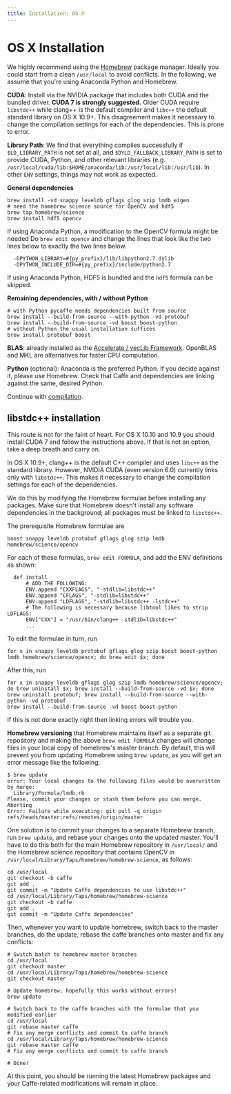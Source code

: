 ```yaml
---
title: Installation: OS X
---
```


# OS X Installation

We highly recommend using the [Homebrew](http://brew.sh/) package manager.
Ideally you could start from a clean `/usr/local` to avoid conflicts.
In the following, we assume that you're using Anaconda Python and Homebrew.

**CUDA**: Install via the NVIDIA package that includes both CUDA and the bundled driver. **CUDA 7 is strongly suggested.** Older CUDA require `libstdc++` while clang++ is the default compiler and `libc++` the default standard library on OS X 10.9+. This disagreement makes it necessary to change the compilation settings for each of the dependencies. This is prone to error.

**Library Path**: We find that everything compiles successfully if `$LD_LIBRARY_PATH` is not set at all, and `$DYLD_FALLBACK_LIBRARY_PATH` is set to provide CUDA, Python, and other relevant libraries (e.g. `/usr/local/cuda/lib:$HOME/anaconda/lib:/usr/local/lib:/usr/lib`).
In other `ENV` settings, things may not work as expected.

**General dependencies**

    brew install -vd snappy leveldb gflags glog szip lmdb eigen
    # need the homebrew science source for OpenCV and hdf5
    brew tap homebrew/science
    brew install hdf5 opencv

If using Anaconda Python, a modification to the OpenCV formula might be needed
Do `brew edit opencv` and change the lines that look like the two lines below to exactly the two lines below.

      -DPYTHON_LIBRARY=#{py_prefix}/lib/libpython2.7.dylib
      -DPYTHON_INCLUDE_DIR=#{py_prefix}/include/python2.7

If using Anaconda Python, HDF5 is bundled and the `hdf5` formula can be skipped.

**Remaining dependencies, with / without Python**

    # with Python pycaffe needs dependencies built from source
    brew install --build-from-source --with-python -vd protobuf
    brew install --build-from-source -vd boost boost-python
    # without Python the usual installation suffices
    brew install protobuf boost

**BLAS**: already installed as the [Accelerate / vecLib Framework](https://developer.apple.com/library/mac/documentation/Darwin/Reference/ManPages/man7/Accelerate.7.html). OpenBLAS and MKL are alternatives for faster CPU computation.

**Python** (optional): Anaconda is the preferred Python.
If you decide against it, please use Homebrew.
Check that Caffe and dependencies are linking against the same, desired Python.

Continue with [compilation](installation.html#compilation).

## libstdc++ installation

This route is not for the faint of heart.
For OS X 10.10 and 10.9 you should install CUDA 7 and follow the instructions above.
If that is not an option, take a deep breath and carry on.

In OS X 10.9+, clang++ is the default C++ compiler and uses `libc++` as the standard library.
However, NVIDIA CUDA (even version 6.0) currently links only with `libstdc++`.
This makes it necessary to change the compilation settings for each of the dependencies.

We do this by modifying the Homebrew formulae before installing any packages.
Make sure that Homebrew doesn't install any software dependencies in the background; all packages must be linked to `libstdc++`.

The prerequisite Homebrew formulae are

    boost snappy leveldb protobuf gflags glog szip lmdb homebrew/science/opencv

For each of these formulas, `brew edit FORMULA`, and add the ENV definitions as shown:

      def install
          # ADD THE FOLLOWING:
          ENV.append "CXXFLAGS", "-stdlib=libstdc++"
          ENV.append "CFLAGS", "-stdlib=libstdc++"
          ENV.append "LDFLAGS", "-stdlib=libstdc++ -lstdc++"
          # The following is necessary because libtool likes to strip LDFLAGS:
          ENV["CXX"] = "/usr/bin/clang++ -stdlib=libstdc++"
          ...

To edit the formulae in turn, run

    for x in snappy leveldb protobuf gflags glog szip boost boost-python lmdb homebrew/science/opencv; do brew edit $x; done

After this, run

    for x in snappy leveldb gflags glog szip lmdb homebrew/science/opencv; do brew uninstall $x; brew install --build-from-source -vd $x; done
    brew uninstall protobuf; brew install --build-from-source --with-python -vd protobuf
    brew install --build-from-source -vd boost boost-python

If this is not done exactly right then linking errors will trouble you.

**Homebrew versioning** that Homebrew maintains itself as a separate git repository and making the above `brew edit FORMULA` changes will change files in your local copy of homebrew's master branch. By default, this will prevent you from updating Homebrew using `brew update`, as you will get an error message like the following:

    $ brew update
    error: Your local changes to the following files would be overwritten by merge:
      Library/Formula/lmdb.rb
    Please, commit your changes or stash them before you can merge.
    Aborting
    Error: Failure while executing: git pull -q origin refs/heads/master:refs/remotes/origin/master

One solution is to commit your changes to a separate Homebrew branch, run `brew update`, and rebase your changes onto the updated master. You'll have to do this both for the main Homebrew repository in `/usr/local/` and the Homebrew science repository that contains OpenCV in  `/usr/local/Library/Taps/homebrew/homebrew-science`, as follows:

    cd /usr/local
    git checkout -b caffe
    git add .
    git commit -m "Update Caffe dependencies to use libstdc++"
    cd /usr/local/Library/Taps/homebrew/homebrew-science
    git checkout -b caffe
    git add .
    git commit -m "Update Caffe dependencies"

Then, whenever you want to update homebrew, switch back to the master branches, do the update, rebase the caffe branches onto master and fix any conflicts:

    # Switch batch to homebrew master branches
    cd /usr/local
    git checkout master
    cd /usr/local/Library/Taps/homebrew/homebrew-science
    git checkout master

    # Update homebrew; hopefully this works without errors!
    brew update

    # Switch back to the caffe branches with the formulae that you modified earlier
    cd /usr/local
    git rebase master caffe
    # Fix any merge conflicts and commit to caffe branch
    cd /usr/local/Library/Taps/homebrew/homebrew-science
    git rebase master caffe
    # Fix any merge conflicts and commit to caffe branch

    # Done!

At this point, you should be running the latest Homebrew packages and your Caffe-related modifications will remain in place.
